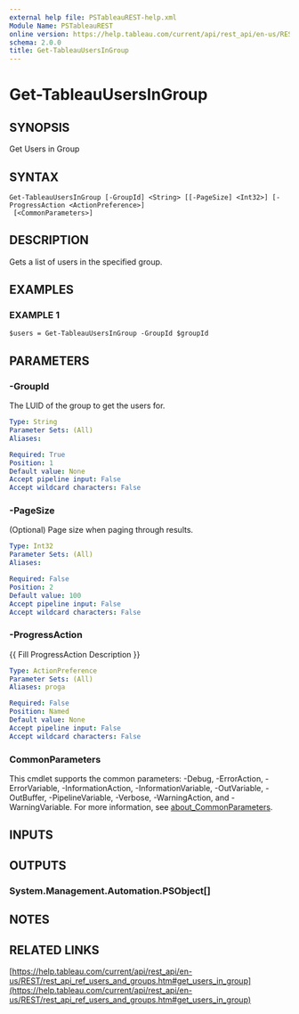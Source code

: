 ```yaml
---
external help file: PSTableauREST-help.xml
Module Name: PSTableauREST
online version: https://help.tableau.com/current/api/rest_api/en-us/REST/rest_api_ref_users_and_groups.htm#get_users_in_group
schema: 2.0.0
title: Get-TableauUsersInGroup
---
```


# Get-TableauUsersInGroup

## SYNOPSIS
Get Users in Group

## SYNTAX

```
Get-TableauUsersInGroup [-GroupId] <String> [[-PageSize] <Int32>] [-ProgressAction <ActionPreference>]
 [<CommonParameters>]
```

## DESCRIPTION
Gets a list of users in the specified group.

## EXAMPLES

### EXAMPLE 1
```
$users = Get-TableauUsersInGroup -GroupId $groupId
```

## PARAMETERS

### -GroupId
The LUID of the group to get the users for.

```yaml
Type: String
Parameter Sets: (All)
Aliases:

Required: True
Position: 1
Default value: None
Accept pipeline input: False
Accept wildcard characters: False
```

### -PageSize
(Optional) Page size when paging through results.

```yaml
Type: Int32
Parameter Sets: (All)
Aliases:

Required: False
Position: 2
Default value: 100
Accept pipeline input: False
Accept wildcard characters: False
```

### -ProgressAction
{{ Fill ProgressAction Description }}

```yaml
Type: ActionPreference
Parameter Sets: (All)
Aliases: proga

Required: False
Position: Named
Default value: None
Accept pipeline input: False
Accept wildcard characters: False
```

### CommonParameters
This cmdlet supports the common parameters: -Debug, -ErrorAction, -ErrorVariable, -InformationAction, -InformationVariable, -OutVariable, -OutBuffer, -PipelineVariable, -Verbose, -WarningAction, and -WarningVariable. For more information, see [about_CommonParameters](http://go.microsoft.com/fwlink/?LinkID=113216).

## INPUTS

## OUTPUTS

### System.Management.Automation.PSObject[]
## NOTES

## RELATED LINKS

[https://help.tableau.com/current/api/rest_api/en-us/REST/rest_api_ref_users_and_groups.htm#get_users_in_group](https://help.tableau.com/current/api/rest_api/en-us/REST/rest_api_ref_users_and_groups.htm#get_users_in_group)

